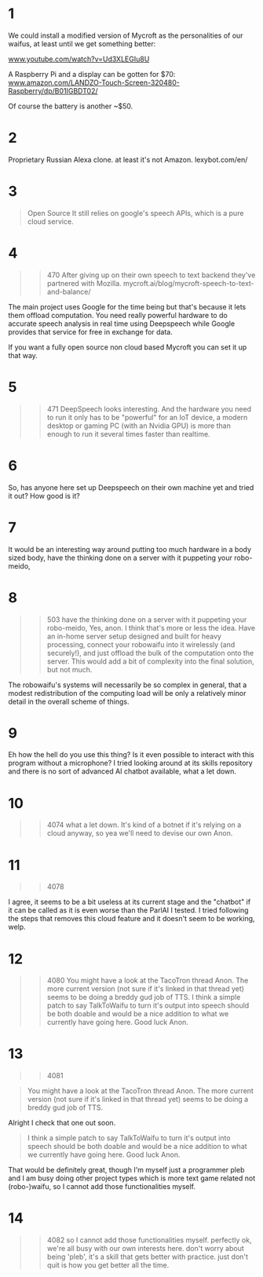 # 1
We could install a modified version of Mycroft as the personalities of our waifus, at least until we get something better:

www.youtube.com/watch?v=Ud3XLEGIu8U

A Raspberry Pi and a display can be gotten for $70:
www.amazon.com/LANDZO-Touch-Screen-320480-Raspberry/dp/B01IGBDT02/

Of course the battery is another ~$50.

# 2
Proprietary Russian Alexa clone. at least it's not Amazon.
lexybot.com/en/

# 3
>Open Source
It still relies on google's speech APIs, which is a pure cloud service.

# 4
>>470
After giving up on their own speech to text backend they've partnered with Mozilla.
mycroft.ai/blog/mycroft-speech-to-text-and-balance/

The main project uses Google for the time being but that's because it lets them offload computation. You need really powerful hardware to do accurate speech analysis in real time using Deepspeech while Google provides that service for free in exchange for data.

If you want a fully open source non cloud based Mycroft you can set it up that way.

# 5
>>471
DeepSpeech looks interesting. And the hardware you need to run it only has to be "powerful" for an IoT device, a modern desktop or gaming PC (with an Nvidia GPU) is more than enough to run it several times faster than realtime.

# 6
So, has anyone here set up Deepspeech on their own machine yet and tried it out? How good is it?

# 7
It would be an interesting way around putting too much hardware in a body sized body, have the thinking done on a server with it puppeting your robo-meido,

# 8
>>503
>have the thinking done on a server with it puppeting your robo-meido,
Yes, anon. I think that's more or less the idea. Have an in-home server setup designed and built for heavy processing, connect your robowaifu into it wirelessly (and securely!), and just offload the bulk of the computation onto the server. This would add a bit of complexity into the final solution, but not much.

The robowaifu's systems will necessarily be so complex in general, that a modest redistribution of the computing load will be only a relatively minor detail in the overall scheme of things.

# 9
Eh how the hell do you use this thing? Is it even possible to interact with this program without a microphone? I tried looking around at its skills repository and there is no sort of advanced AI chatbot available, what a let down.

# 10
>>4074
>what a let down.
It's kind of a botnet if it's relying on a cloud anyway, so yea we'll need to devise our own Anon.

# 11
>>4078

I agree, it seems to be a bit useless at its current stage and the "chatbot" if it can be called as it is even worse than the ParlAI I tested. I tried following the steps that removes this cloud feature and it doesn't seem to be working, welp.

# 12
>>4080
You might have a look at the TacoTron thread Anon. The more current version (not sure if it's linked in that thread yet) seems to be doing a breddy gud job of TTS. I think a simple patch to say TalkToWaifu to turn it's output into speech should be both doable and would be a nice addition to what we currently have going here. Good luck Anon.

# 13
>>4081

>You might have a look at the TacoTron thread Anon. The more current version (not sure if it's linked in that thread yet) seems to be doing a breddy gud job of TTS.

Alright I check that one out soon. 

> I think a simple patch to say TalkToWaifu to turn it's output into speech should be both doable and would be a nice addition to what we currently have going here. Good luck Anon.

That would be definitely great, though I'm myself just a programmer pleb and I am busy doing other project types which is more text game related not (robo-)waifu, so I cannot add those functionalities myself.

# 14
>>4082
>so I cannot add those functionalities myself.
perfectly ok, we're all busy with our own interests here. don't worry about being 'pleb', it's a skill that gets better with practice. just don't quit is how you get better all the time.

